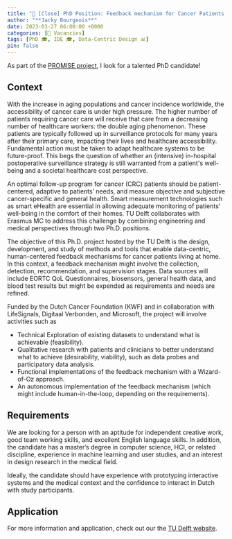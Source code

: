 ```yaml
---
title: "🚩 [Close] PhD Position: Feedback mechanism for Cancer Patients through a Data-Centric, Human-Centred Design approach"
author: "**Jacky Bourgeois**"
date: 2023-03-27 06:00:00 +0000
categories: [🚩 Vacancies]
tags: [PhD 🎓, IDE 🎓, Data-Centric Design 📊]
pin: false
---
```


As part of the [PROMISE project](https://www.erasmusmc-rdo.nl/project/patient-in-the-lead-in-remote-oncological-care-the-prospective-multicentre-implementation-study-the-promise/), I look for a talented PhD candidate!

## Context

With the increase in aging populations and cancer incidence worldwide, the accessibility of cancer care is under high pressure. The higher number of patients requiring cancer care will receive that care from a decreasing number of healthcare workers: the double aging phenomenon. These patients are typically followed up in surveillance protocols for many years
after their primary care, impacting their lives and healthcare accessibility. Fundamental action must be taken to adapt healthcare systems to be future-proof. This begs the question of whether an (intensive) in-hospital postoperative surveillance strategy is still warranted from a patient's well-being and a societal healthcare cost perspective.

An optimal follow-up program for cancer (CRC) patients should be patient-centered, adaptive to patients’ needs, and measure objective and subjective cancer-specific and general health. Smart measurement technologies such as smart eHealth are essential in allowing adequate monitoring of patients' well-being in the comfort of their homes. TU Delft collaborates with Erasmus MC to address this challenge by combining engineering and medical perspectives through two Ph.D. positions.

The objective of this Ph.D. project hosted by the TU Delft is the design, development, and study of methods and tools that enable data-centric, human-centered feedback mechanisms for cancer patients living at home. In this context, a feedback mechanism might involve the collection, detection, recommendation, and supervision stages. Data sources will include EORTC QoL Questionnaires, biosensors, general health data, and blood test results but might be expended as requirements and needs are refined. 

Funded by the Dutch Cancer Foundation (KWF) and in collaboration with LifeSignals, Digitaal Verbonden, and Microsoft, the project will involve activities such as

- Technical Exploration of existing datasets to understand what is achievable (feasibility).
- Qualitative research with patients and clinicians to better understand what to achieve (desirability, viability), such as data probes and participatory data analysis.
- Functional implementations of the feedback mechanism with a Wizard-of-Oz approach.
- An autonomous implementation of the feedback mechanism (which might include human-in-the-loop, depending on the requirements).

## Requirements

We are looking for a person with an aptitude for independent creative work, good team working skills, and excellent English language skills. In addition, the candidate has a master’s degree in computer science, HCI, or related discipline, experience in machine learning and user studies, and an interest in design research in the medical field.

Ideally, the candidate should have experience with prototyping interactive systems and the medical context and the confidence to interact in Dutch with study participants.


## Application

For more information and application, check out our the [TU Delft website](https://www.tudelft.nl/over-tu-delft/werken-bij-tu-delft/vacatures/details/?nPostingId=3939&nPostingTargetId=11188&id=QEZFK026203F3VBQBLO6G68W9&LG=UK&mask=external).
